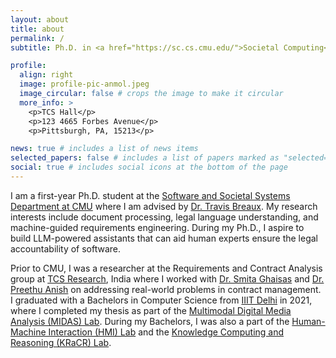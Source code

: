 ```yaml
---
layout: about
title: about
permalink: /
subtitle: Ph.D. in <a href="https://sc.cs.cmu.edu/">Societal Computing</a> at <a href="https://www.cmu.edu/">Carnegie Mellon University</a>.

profile:
  align: right
  image: profile-pic-anmol.jpeg
  image_circular: false # crops the image to make it circular
  more_info: >
    <p>TCS Hall</p>
    <p>123 4665 Forbes Avenue</p>
    <p>Pittsburgh, PA, 15213</p>

news: true # includes a list of news items
selected_papers: false # includes a list of papers marked as "selected={true}"
social: true # includes social icons at the bottom of the page
---
```


I am a first-year Ph.D. student at the [Software and Societal Systems Department at CMU](https://s3d.cmu.edu/) where I am advised by [Dr. Travis Breaux](https://www.cs.cmu.edu/~breaux). My research interests include document processing, legal language understanding, and machine-guided requirements engineering. During my Ph.D., I aspire to build LLM-powered assistants that can aid human experts ensure the legal accountability of software. 

Prior to CMU, I was a researcher at the Requirements and Contract Analysis group at [TCS Research](https://www.tcs.com/what-we-do/research), India where I worked with [Dr. Smita Ghaisas](https://www.linkedin.com/in/dr-smita-s-ghaisas-b5504247/) and [Dr. Preethu Anish](https://www.linkedin.com/in/dr-preethu-rose-a-5831682b/) on addressing real-world problems in contract management. I graduated with a Bachelors in Computer Science from [IIIT Delhi](https://iiitd.ac.in/) in 2021, where I completed my thesis as part of the [Multimodal Digital Media Analysis (MIDAS) Lab](https://midas.iiitd.ac.in/). During my Bachelors, I was also a part of the [Human-Machine Interaction (HMI) Lab](https://hmi.iiitd.edu.in/) and the [Knowledge Computing and Reasoning (KRaCR) Lab](https://kracr.iiitd.edu.in/).
